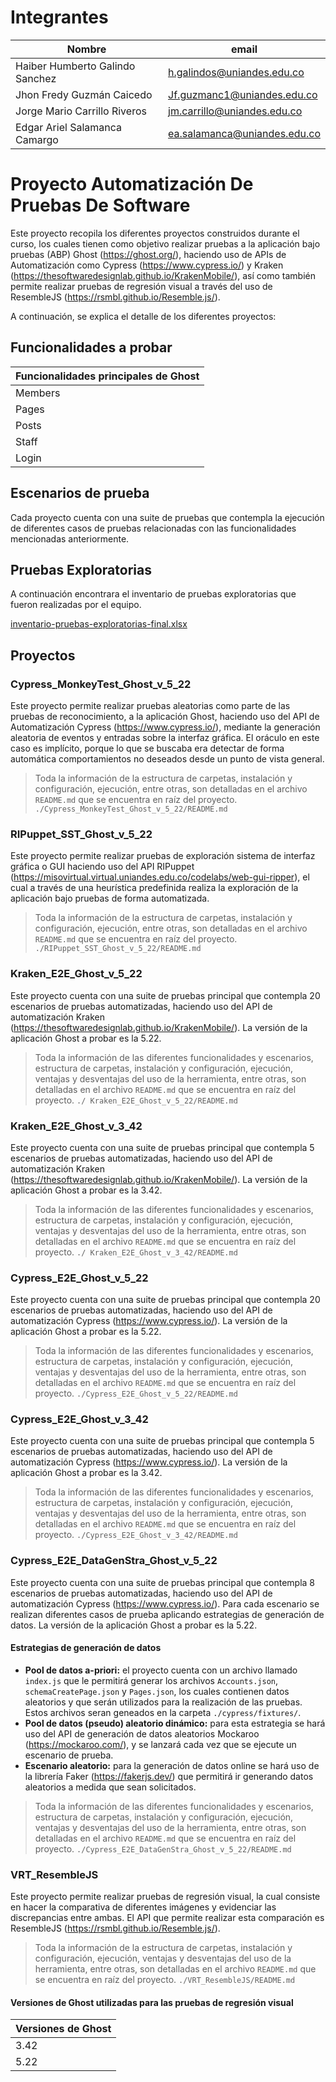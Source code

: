 # Integrantes

| Nombre | email |
| --------- | --------- |
| Haiber Humberto Galindo Sanchez | h.galindos@uniandes.edu.co |
| Jhon Fredy Guzmán Caicedo | Jf.guzmanc1@uniandes.edu.co |
| Jorge Mario Carrillo Riveros | jm.carrillo@uniandes.edu.co |
| Edgar Ariel Salamanca Camargo | ea.salamanca@uniandes.edu.co |

# Proyecto Automatización De Pruebas De Software

Este proyecto recopila los diferentes proyectos construidos durante el curso, los cuales tienen como objetivo realizar pruebas a la  aplicación bajo pruebas (ABP) Ghost (https://ghost.org/), haciendo uso de APIs de Automatización como Cypress (https://www.cypress.io/) y Kraken (https://thesoftwaredesignlab.github.io/KrakenMobile/), así como también permite realizar pruebas de regresión visual a través del uso de ResembleJS (https://rsmbl.github.io/Resemble.js/).

A continuación, se explica el detalle de los diferentes proyectos: 

## Funcionalidades a probar 
| Funcionalidades principales de Ghost| 
| ----- |
| Members |
| Pages |
| Posts |
| Staff |
| Login |

## Escenarios de prueba 
Cada proyecto cuenta con una suite de pruebas que contempla la ejecución de diferentes casos de pruebas relacionadas con las funcionalidades mencionadas anteriormente.

## Pruebas Exploratorias 

A continuación encontrara el inventario de pruebas exploratorias que fueron realizadas por el equipo.

[inventario-pruebas-exploratorias-final.xlsx](https://github.com/haibergalindouniandes/automated-software-testing/files/10147760/inventario-pruebas-exploratorias-final.xlsx)


## Proyectos 
### Cypress_MonkeyTest_Ghost_v_5_22
Este proyecto permite realizar pruebas aleatorias como parte de las pruebas de reconocimiento, a la aplicación Ghost, haciendo uso del API de Automatización Cypress (https://www.cypress.io/), mediante la generación aleatoria de eventos y entradas sobre la interfaz gráfica.
El oráculo en este caso es implícito, porque lo que se buscaba era detectar de forma automática comportamientos no deseados desde un punto de vista general.

> Toda la información de la estructura de carpetas, instalación y configuración, ejecución, entre otras, son detalladas en el archivo `README.md` que se encuentra en raíz del proyecto.
`./Cypress_MonkeyTest_Ghost_v_5_22/README.md`

### RIPuppet_SST_Ghost_v_5_22
Este proyecto permite realizar pruebas de exploración sistema de interfaz gráfica o GUI haciendo uso del API RIPuppet (https://misovirtual.virtual.uniandes.edu.co/codelabs/web-gui-ripper), el cual a través de una heurística predefinida realiza la exploración de la aplicación bajo pruebas de forma automatizada.

> Toda la información de la estructura de carpetas, instalación y configuración, ejecución, entre otras, son detalladas en el archivo `README.md` que se encuentra en raíz del proyecto.
`./RIPuppet_SST_Ghost_v_5_22/README.md`


### Kraken_E2E_Ghost_v_5_22
Este proyecto cuenta con una suite de pruebas principal que contempla 20 escenarios de pruebas automatizadas, haciendo uso del API de automatización Kraken (https://thesoftwaredesignlab.github.io/KrakenMobile/).
La versión de la aplicación Ghost a probar es la 5.22.

> Toda la información de las diferentes funcionalidades y escenarios, estructura de carpetas, instalación y configuración, ejecución, ventajas y desventajas del uso de la herramienta, entre otras, son detalladas en el archivo `README.md` que se encuentra en raíz del proyecto.
`./ Kraken_E2E_Ghost_v_5_22/README.md`

### Kraken_E2E_Ghost_v_3_42
Este proyecto cuenta con una suite de pruebas principal que contempla 5 escenarios de pruebas automatizadas, haciendo uso del API de automatización Kraken (https://thesoftwaredesignlab.github.io/KrakenMobile/).
La versión de la aplicación Ghost a probar es la 3.42.

> Toda la información de las diferentes funcionalidades y escenarios, estructura de carpetas, instalación y configuración, ejecución, ventajas y desventajas del uso de la herramienta, entre otras, son detalladas en el archivo `README.md` que se encuentra en raíz del proyecto.
`./ Kraken_E2E_Ghost_v_3_42/README.md`

### Cypress_E2E_Ghost_v_5_22
Este proyecto cuenta con una suite de pruebas principal que contempla 20 escenarios de pruebas automatizadas, haciendo uso del API de automatización Cypress (https://www.cypress.io/).
La versión de la aplicación Ghost a probar es la 5.22.

> Toda la información de las diferentes funcionalidades y escenarios, estructura de carpetas, instalación y configuración, ejecución, ventajas y desventajas del uso de la herramienta, entre otras, son detalladas en el archivo `README.md` que se encuentra en raíz del proyecto.
`./Cypress_E2E_Ghost_v_5_22/README.md`

### Cypress_E2E_Ghost_v_3_42
Este proyecto cuenta con una suite de pruebas principal que contempla 5 escenarios de pruebas automatizadas, haciendo uso del API de automatización Cypress (https://www.cypress.io/).
La versión de la aplicación Ghost a probar es la 3.42.

> Toda la información de las diferentes funcionalidades y escenarios, estructura de carpetas, instalación y configuración, ejecución, ventajas y desventajas del uso de la herramienta, entre otras, son detalladas en el archivo `README.md` que se encuentra en raíz del proyecto.
`./Cypress_E2E_Ghost_v_3_42/README.md`

### Cypress_E2E_DataGenStra_Ghost_v_5_22
Este proyecto cuenta con una suite de pruebas principal que contempla 8 escenarios de pruebas automatizadas, haciendo uso del API de automatización Cypress (https://www.cypress.io/). Para cada escenario se realizan diferentes casos de prueba aplicando estrategias de generación de datos.
La versión de la aplicación Ghost a probar es la 5.22.

#### Estrategias de generación de datos
- **Pool de datos a-priori:** el proyecto cuenta con un archivo llamado `index.js` que le permitirá generar los archivos `Accounts.json`, `schemaCreatePage.json` y `Pages.json`, los cuales contienen datos aleatorios y que serán utilizados para la realización de las pruebas. Estos archivos seran geneados en la carpeta `./cypress/fixtures/`.
- **Pool de datos (pseudo) aleatorio dinámico:** para esta estrategia se hará uso del API de generación de datos aleatorios Mockaroo (https://mockaroo.com/), y se lanzará cada vez que se ejecute un escenario de prueba.
- **Escenario aleatorio:** para la generación de datos online se hará uso de la librería Faker (https://fakerjs.dev/) que permitirá ir generando datos aleatorios a medida que sean solicitados.

> Toda la información de las diferentes funcionalidades y escenarios, estructura de carpetas, instalación y configuración, ejecución, ventajas y desventajas del uso de la herramienta, entre otras, son detalladas en el archivo `README.md` que se encuentra en raíz del proyecto.
`./Cypress_E2E_DataGenStra_Ghost_v_5_22/README.md`

### VRT_ResembleJS
Este proyecto permite realizar pruebas de regresión visual, la cual consiste en hacer la comparativa de diferentes imágenes y evidenciar las discrepancias entre ambas. El API que permite realizar esta comparación es ResembleJS (https://rsmbl.github.io/Resemble.js/).

> Toda la información de la estructura de carpetas, instalación y configuración, ejecución, ventajas y desventajas del uso de la herramienta, entre otras, son detalladas en el archivo `README.md` que se encuentra en raíz del proyecto.
`./VRT_ResembleJS/README.md`


#### Versiones de Ghost utilizadas para las pruebas de regresión visual
| Versiones de Ghost | 
| ----- |
|3.42|
|5.22|

